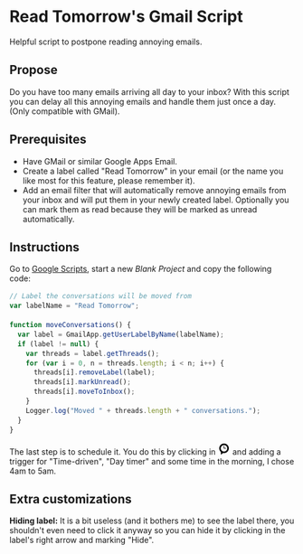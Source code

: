 Read Tomorrow's Gmail Script
============================

Helpful script to postpone reading annoying emails.

Propose
-------

Do you have too many emails arriving all day to your inbox? With this script
you can delay all this annoying emails and handle them just once a day. (Only
compatible with GMail).

Prerequisites
-------------

* Have GMail or similar Google Apps Email.
* Create a label called "Read Tomorrow" in your email (or the name you like
most for this feature, please remember it).
* Add an email filter that will automatically remove annoying emails from your
inbox and will put them in your newly created label. Optionally you can mark
them as read because they will be marked as unread automatically.

Instructions
------------

Go to [Google Scripts](https://script.google.com/), start a new *Blank Project*
and copy the following code:

```JavaScript
// Label the conversations will be moved from
var labelName = "Read Tomorrow";

function moveConversations() {
  var label = GmailApp.getUserLabelByName(labelName);
  if (label != null) {
    var threads = label.getThreads();
    for (var i = 0, n = threads.length; i < n; i++) {
      threads[i].removeLabel(label);
      threads[i].markUnread();
      threads[i].moveToInbox();
    }
    Logger.log("Moved " + threads.length + " conversations.");
  }
}
```

The last step is to schedule it. You do this by clicking in
![Schedule](schedule.png "Current project's triggers") and adding a trigger for
"Time-driven", "Day timer" and some time in the morning, I chose 4am to 5am.

Extra customizations
--------------------

**Hiding label:** It is a bit useless (and it bothers me) to see the label
there, you shouldn't even need to click it anyway so you can hide it by
clicking in the label's right arrow and marking "Hide".
